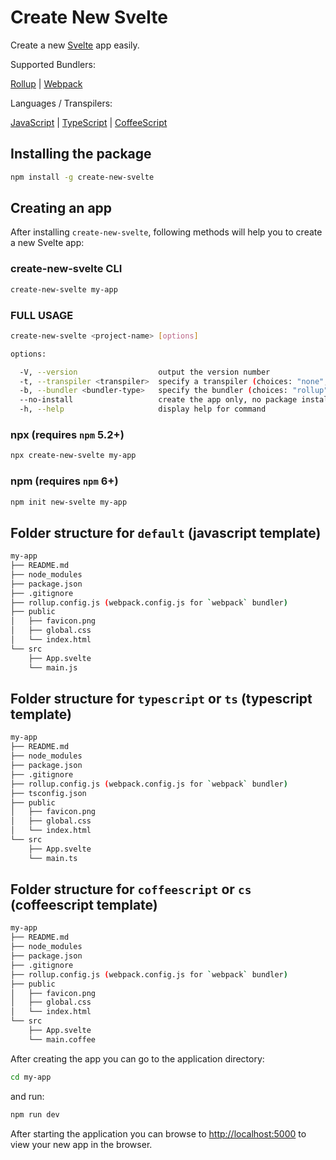 # Create New Svelte

Create a new [Svelte](https://svelte.dev/) app easily. 

Supported Bundlers:

[Rollup](https://rollupjs.org/) | [Webpack](https://webpack.js.org/)

Languages / Transpilers:

[JavaScript](https://developer.mozilla.org/en-US/docs/Web/JavaScript) | [TypeScript](https://www.typescriptlang.org/) | [CoffeeScript](https://coffeescript.org/)

## Installing the package

```sh
npm install -g create-new-svelte
```

## Creating an app

After installing `create-new-svelte`, following methods will help you to create a new Svelte app:

### create-new-svelte CLI
```sh
create-new-svelte my-app
```
### FULL USAGE

```sh
create-new-svelte <project-name> [options]

options:

  -V, --version                  output the version number
  -t, --transpiler <transpiler>  specify a transpiler (choices: "none", "typescript", "ts", "coffeescript", "cs", default: "none (javascript)")
  -b, --bundler <bundler-type>   specify the bundler (choices: "rollup", "webpack", default: "rollup")
  --no-install                   create the app only, no package installation
  -h, --help                     display help for command
```


### npx (requires `npm` 5.2+)

```sh
npx create-new-svelte my-app
```

### npm (requires `npm` 6+)

```sh
npm init new-svelte my-app
```

## Folder structure for `default` (javascript template)

```sh
my-app
├── README.md
├── node_modules
├── package.json
├── .gitignore
├── rollup.config.js (webpack.config.js for `webpack` bundler)
├── public
│   ├── favicon.png
│   ├── global.css
│   └── index.html
└── src
    ├── App.svelte
    └── main.js
```

## Folder structure for `typescript` or `ts` (typescript template)

```sh
my-app
├── README.md
├── node_modules
├── package.json
├── .gitignore
├── rollup.config.js (webpack.config.js for `webpack` bundler)
├── tsconfig.json
├── public
│   ├── favicon.png
│   ├── global.css
│   └── index.html
└── src
    ├── App.svelte
    └── main.ts
```

## Folder structure for `coffeescript` or `cs` (coffeescript template)

```sh
my-app
├── README.md
├── node_modules
├── package.json
├── .gitignore
├── rollup.config.js (webpack.config.js for `webpack` bundler)
├── public
│   ├── favicon.png
│   ├── global.css
│   └── index.html
└── src
    ├── App.svelte
    └── main.coffee
```

After creating the app you can go to the application directory:

```sh
cd my-app
```

and run:

```sh 
npm run dev
```

After starting the application you can browse to [http://localhost:5000](http://localhost:5000) to view your new app in the browser.
